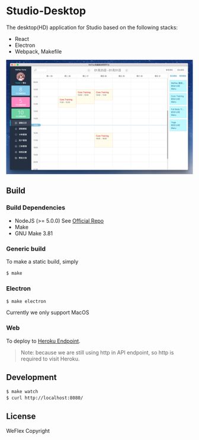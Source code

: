 # Studio-Desktop

The desktop(HD) application for Studio based on the following stacks:

- React
- Electron
- Webpack, Makefile

![v1.0](./history/v1.0.png)

## Build

### Build Dependencies

* NodeJS (>= 5.0.0) See [Official Repo](https://nodejs.org/en/download/)
* Make
* GNU Make 3.81

### Generic build

To make a static build, simply

```sh
$ make
```

### Electron

```
$ make electron
```

Currently we only support MacOS

### Web 

To deploy to [Heroku Endpoint](http://weflex-admin.herokuapp.com/).

> Note: because we are still using http in API endpoint, so http is required to visit Heroku.


## Development

```sh
$ make watch
$ curl http://localhost:8080/
```

## License

WeFlex Copyright

